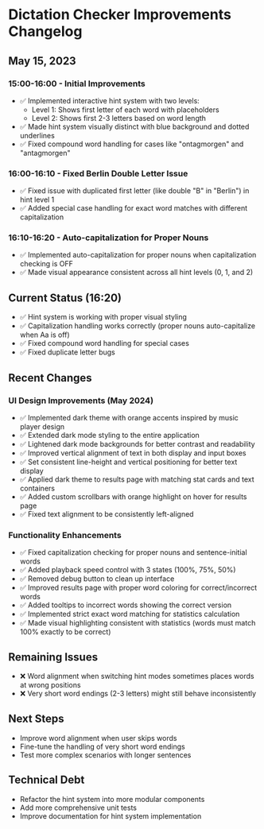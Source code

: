 # Dictation Checker Improvements Changelog

## May 15, 2023

### 15:00-16:00 - Initial Improvements
- ✅ Implemented interactive hint system with two levels:
  - Level 1: Shows first letter of each word with placeholders
  - Level 2: Shows first 2-3 letters based on word length
- ✅ Made hint system visually distinct with blue background and dotted underlines
- ✅ Fixed compound word handling for cases like "ontagmorgen" and "antagmorgen" 

### 16:00-16:10 - Fixed Berlin Double Letter Issue
- ✅ Fixed issue with duplicated first letter (like double "B" in "Berlin") in hint level 1
- ✅ Added special case handling for exact word matches with different capitalization

### 16:10-16:20 - Auto-capitalization for Proper Nouns
- ✅ Implemented auto-capitalization for proper nouns when capitalization checking is OFF
- ✅ Made visual appearance consistent across all hint levels (0, 1, and 2)

## Current Status (16:20)
- ✅ Hint system is working with proper visual styling
- ✅ Capitalization handling works correctly (proper nouns auto-capitalize when Aa is off)
- ✅ Fixed compound word handling for special cases
- ✅ Fixed duplicate letter bugs

## Recent Changes

### UI Design Improvements (May 2024)
- ✅ Implemented dark theme with orange accents inspired by music player design
- ✅ Extended dark mode styling to the entire application
- ✅ Lightened dark mode backgrounds for better contrast and readability
- ✅ Improved vertical alignment of text in both display and input boxes
- ✅ Set consistent line-height and vertical positioning for better text display
- ✅ Applied dark theme to results page with matching stat cards and text containers
- ✅ Added custom scrollbars with orange highlight on hover for results page
- ✅ Fixed text alignment to be consistently left-aligned

### Functionality Enhancements
- ✅ Fixed capitalization checking for proper nouns and sentence-initial words
- ✅ Added playback speed control with 3 states (100%, 75%, 50%)
- ✅ Removed debug button to clean up interface 
- ✅ Improved results page with proper word coloring for correct/incorrect words
- ✅ Added tooltips to incorrect words showing the correct version
- ✅ Implemented strict exact word matching for statistics calculation
- ✅ Made visual highlighting consistent with statistics (words must match 100% exactly to be correct)

## Remaining Issues
- ❌ Word alignment when switching hint modes sometimes places words at wrong positions
- ❌ Very short word endings (2-3 letters) might still behave inconsistently

## Next Steps
- Improve word alignment when user skips words
- Fine-tune the handling of very short word endings
- Test more complex scenarios with longer sentences

## Technical Debt
- Refactor the hint system into more modular components
- Add more comprehensive unit tests
- Improve documentation for hint system implementation 